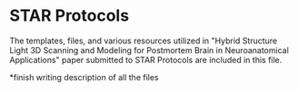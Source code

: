 # STAR Protocols

The templates, files, and various resources utilized in "Hybrid Structure Light 3D Scanning and Modeling for Postmortem Brain in Neuroanatomical Applications" paper submitted to STAR Protocols are included in this file. 

*finish writing description of all the files
